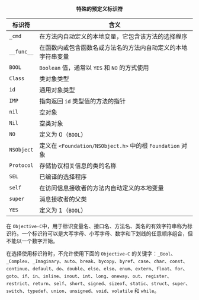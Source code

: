 <center><b>特殊的预定义标识符</b></center>

| 标识符     | 含义                                                         |
| ---------- | ------------------------------------------------------------ |
| `_cmd`     | 在方法内自动定义的本地变量，它包含该方法的选择程序           |
| `__func__` | 在函数内或包含函数名或方法名的方法内自动定义的本地字符串变量 |
| `BOOL`     | `Boolean` 值，通常以 `YES` 和 `NO` 的方式使用                |
| `Class`    | 类对象类型                                                   |
| `id`       | 通用对象类型                                                 |
| `IMP`      | 指向返回 `id` 类型值的方法的指针                             |
| `nil`      | 空对象                                                       |
| `Nil`      | 空类对象                                                     |
| `NO`       | 定义为 0（`BOOL`）                                           |
| `NSObject` | 定义在 `<Foundation/NSObject.h>` 中的根 `Foundation` 对象    |
| `Protocol` | 存储协议相关信息的类的名称                                   |
| `SEL`      | 已编译的选择程序                                             |
| `self`     | 在访问信息接收者的方法内自动定义的本地变量                   |
| `super`    | 消息接收者的父类                                             |
| `YES`      | 定义为 1（`BOOL`）                                           |

在 `Objective-C`中，用于标识变量名、接口名、方法名、类名的有效字符串称为标识符。一个标识符可以是大写字母、小写字母、数字和下划线的任意顺序组合，但不能以一个数字开始。

在选择使用标识符时，不允许使用下面的 `Objective-C` 的关键字：`_Bool`、`_Complex`、`_Imaginary`、`auto`、`break`、`bycopy`、`byref`、`case`、`char`、`const`、`continue`、`default`、`do`、`double`、`else`、`else`、`enum`、`extern`、`float`、`for`、`goto`、`if`、`in`、`inline`、`inout`、`int`、`long`、`oneway`、`out`、`register`、`restrict`、`return`、`self`、`short`、`signed`、`sizeof`、`static`、`struct`、`super`、`switch`、`typedef`、`union`、`unsigned`、`void`、`volatile` 和 `while`。